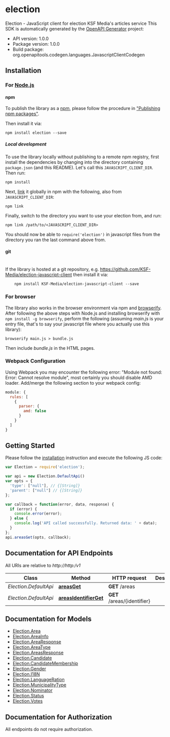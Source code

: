 # election

Election - JavaScript client for election
KSF Media's articles service
This SDK is automatically generated by the [OpenAPI Generator](https://openapi-generator.tech) project:

- API version: 1.0.0
- Package version: 1.0.0
- Build package: org.openapitools.codegen.languages.JavascriptClientCodegen

## Installation

### For [Node.js](https://nodejs.org/)

#### npm

To publish the library as a [npm](https://www.npmjs.com/),
please follow the procedure in ["Publishing npm packages"](https://docs.npmjs.com/getting-started/publishing-npm-packages).

Then install it via:

```shell
npm install election --save
```

##### Local development

To use the library locally without publishing to a remote npm registry, first install the dependencies by changing 
into the directory containing `package.json` (and this README). Let's call this `JAVASCRIPT_CLIENT_DIR`. Then run:

```shell
npm install
```

Next, [link](https://docs.npmjs.com/cli/link) it globally in npm with the following, also from `JAVASCRIPT_CLIENT_DIR`:

```shell
npm link
```

Finally, switch to the directory you want to use your election from, and run:

```shell
npm link /path/to/<JAVASCRIPT_CLIENT_DIR>
```

You should now be able to `require('election')` in javascript files from the directory you ran the last 
command above from.

#### git
#
If the library is hosted at a git repository, e.g.
https://github.com/KSF-Media/election-javascript-client
then install it via:

```shell
    npm install KSF-Media/election-javascript-client --save
```

### For browser

The library also works in the browser environment via npm and [browserify](http://browserify.org/). After following
the above steps with Node.js and installing browserify with `npm install -g browserify`,
perform the following (assuming *main.js* is your entry file, that's to say your javascript file where you actually 
use this library):

```shell
browserify main.js > bundle.js
```

Then include *bundle.js* in the HTML pages.

### Webpack Configuration

Using Webpack you may encounter the following error: "Module not found: Error:
Cannot resolve module", most certainly you should disable AMD loader. Add/merge
the following section to your webpack config:

```javascript
module: {
  rules: [
    {
      parser: {
        amd: false
      }
    }
  ]
}
```

## Getting Started

Please follow the [installation](#installation) instruction and execute the following JS code:

```javascript
var Election = require('election');

var api = new Election.DefaultApi()
var opts = {
  'type': ["null"], // {[String]} 
  'parent': ["null"] // {[String]} 
};

var callback = function(error, data, response) {
  if (error) {
    console.error(error);
  } else {
    console.log('API called successfully. Returned data: ' + data);
  }
};
api.areasGet(opts, callback);

```

## Documentation for API Endpoints

All URIs are relative to *http://http:/v1*

Class | Method | HTTP request | Description
------------ | ------------- | ------------- | -------------
*Election.DefaultApi* | [**areasGet**](docs/DefaultApi.md#areasGet) | **GET** /areas | 
*Election.DefaultApi* | [**areasIdentifierGet**](docs/DefaultApi.md#areasIdentifierGet) | **GET** /areas/{identifier} | 


## Documentation for Models

 - [Election.Area](docs/Area.md)
 - [Election.AreaInfo](docs/AreaInfo.md)
 - [Election.AreaResponse](docs/AreaResponse.md)
 - [Election.AreaType](docs/AreaType.md)
 - [Election.AreasResponse](docs/AreasResponse.md)
 - [Election.Candidate](docs/Candidate.md)
 - [Election.CandidateMembership](docs/CandidateMembership.md)
 - [Election.Gender](docs/Gender.md)
 - [Election.I18N](docs/I18N.md)
 - [Election.LanguageRation](docs/LanguageRation.md)
 - [Election.MunicipalityType](docs/MunicipalityType.md)
 - [Election.Nominator](docs/Nominator.md)
 - [Election.Status](docs/Status.md)
 - [Election.Votes](docs/Votes.md)


## Documentation for Authorization

 All endpoints do not require authorization.

